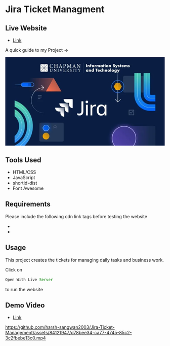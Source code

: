 # Jira Ticket Managment

## Live Website

- [Link](https://harsh-sangwan2003.github.io/Jira-Ticket-Management/)

A quick guide to my Project ->

<img src ="/image.webp">

## Tools Used

- HTML/CSS
- JavaScript
- shortid-dist
- Font Awesome

## Requirements

Please include the following cdn link tags before testing the website

- <link rel="stylesheet" href="https://cdnjs.cloudflare.com/ajax/libs/font-awesome/6.1.0/css/all.min.css"
    integrity="sha512-10/jx2EXwxxWqCLX/hHth/vu2KY3jCF70dCQB8TSgNjbCVAC/8vai53GfMDrO2Emgwccf2pJqxct9ehpzG+MTw=="
    crossorigin="anonymous" referrerpolicy="no-referrer" />

- <script src="https://unpkg.com/shortid-dist@1.0.5/dist/shortid-2.2.13.min.js"></script>

## Usage

This project creates the tickets for managing daily tasks and business work.

Click on

```js
Open With Live Server
``` 
to run the website

## Demo Video

- [Link](https://app.gemoo.com/share/home?codeId=Ml3Rd9e4J7B2X)



https://github.com/harsh-sangwan2003/Jira-Ticket-Management/assets/84121947/d78bee34-ca77-4745-85c2-3c2fbebe13c0.mp4